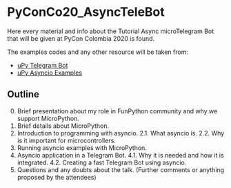 # PyConCo20_AsyncTeleBot
Here every material and info about the Tutorial Async microTelegram Bot that will be given at PyCon Colombia 2020 is found.

The examples codes and any other resource will be taken from:
* [uPy Telegram Bot](https://github.com/FunPythonEC/uPy_TelegramBot)
* [uPy Asyncio Examples](https://github.com/FunPythonEC/Ejemplos_uPy/tree/master/asyncio)


## Outline

0. Brief presentation about my role in FunPython community and why we support MicroPython.
1. Brief details about MicroPython.
2. Introduction to programming with asyncio.
	2.1. What asyncio is.
	2.2. Why is it important for microcontrollers.
3. Running asyncio examples with MicroPython.
4. Asyncio application in a Telegram Bot.
	4.1. Why it is needed and how it is integrated.
	4.2. Creating a fast Telegram Bot using asyncio.
5. Questions and any doubts about the talk. (Further comments or anything proposed by the attendees)